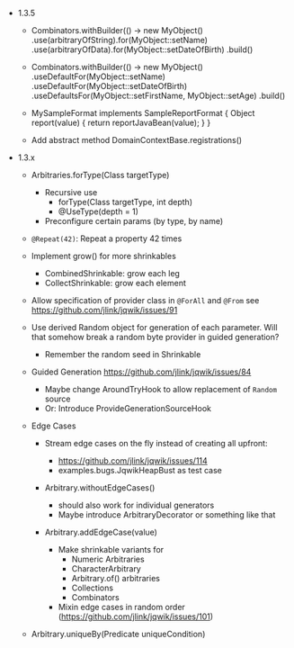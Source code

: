 - 1.3.5
    
    - Combinators.withBuilder(() -> new MyObject()
        .use(arbitraryOfString).for(MyObject::setName)
        .use(arbitraryOfData).for(MyObject::setDateOfBirth)
        .build()

    - Combinators.withBuilder(() -> new MyObject()
        .useDefaultFor(MyObject::setName)
        .useDefaultFor(MyObject::setDateOfBirth)
        .useDefaultsFor(MyObject::setFirstName, MyObject::setAge)
        .build()

    - MySampleFormat implements SampleReportFormat {
            Object report(value) {
                return reportJavaBean(value);
            }
      }

    - Add abstract method DomainContextBase.registrations()
    
- 1.3.x

    - Arbitraries.forType(Class<T> targetType)
        - Recursive use
            - forType(Class<T> targetType, int depth)
            - @UseType(depth = 1)
        - Preconfigure certain params (by type, by name)

    - `@Repeat(42)`: Repeat a property 42 times

    - Implement grow() for more shrinkables
        - CombinedShrinkable: grow each leg
        - CollectShrinkable: grow each element

    - Allow specification of provider class in `@ForAll` and `@From`
      see https://github.com/jlink/jqwik/issues/91

    - Use derived Random object for generation of each parameter.
      Will that somehow break a random byte provider in guided generation?
      - Remember the random seed in Shrinkable

    - Guided Generation
      https://github.com/jlink/jqwik/issues/84
      - Maybe change AroundTryHook to allow replacement of `Random` source
      - Or: Introduce ProvideGenerationSourceHook
      
    - Edge Cases
        - Stream edge cases on the fly instead of creating all upfront:
           - https://github.com/jlink/jqwik/issues/114
           - examples.bugs.JqwikHeapBust as test case
    
        - Arbitrary.withoutEdgeCases() 
            - should also work for individual generators
            - Maybe introduce ArbitraryDecorator or something like that
        
        - Arbitrary.addEdgeCase(value) 
            - Make shrinkable variants for
                - Numeric Arbitraries
                - CharacterArbitrary
                - Arbitrary.of() arbitraries
                - Collections
                - Combinators
            - Mixin edge cases in random order (https://github.com/jlink/jqwik/issues/101)

    - Arbitrary.uniqueBy(Predicate<T> uniqueCondition)
    

